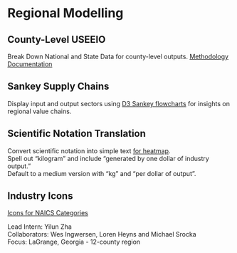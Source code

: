 # Regional Modelling

## County-Level USEEIO

Break Down National and State Data for county-level outputs. [Methodology Documentation](../countymodel) 

## Sankey Supply Chains

Display input and output sectors using [D3 Sankey flowcharts](../../community/tools/#charts) 
for insights on regional value chains.   

## Scientific Notation Translation

Convert scientific notation into simple text [for heatmap](../build/06_impact_heatmap.html#view=mosaic&indicators=JOBS,VADD&showvalues=true).  
Spell out “kilogram” and include “generated by one dollar of industry output.”  
Default to a medium version with “kg” and “per dollar of output”.  

## Industry Icons

[Icons for NAICS Categories](../../community/start/dataset/icons/)


<!--
	[Mermaid diagrams using Markdown](https://medium.com/better-programming/mermaid-create-charts-and-diagrams-with-markdown-88a9e639ab14) - possible alternative to draw.io for [LCA tool ecosystem](../about/data)
([source](https://app.diagrams.net/#G1Qy0ap5p1wzmG1w2Chm2Gv2Ysa-g6_60A))

	[LCA tool ecosystem](https://bitbucket.org/epalca/lca_tool_ecosystem/src/master/figures/LCA%20Tool%20Ecosystem.drawio)


	Clean looking Flow Overview chart for app dev
	https://github.com/Path-Check/covid-safe-paths/blob/develop/docs/Private_Kit_Diagram.png

	Nice Value Added (VADD) charts:
	https://www.du.edu/ifs/help/understand/economics/flowcharts/index.html
	https://www.du.edu/ifs/help/understand/economics/flowcharts/value.html

	Icons with Vue: https://vuetifyjs.com/en/customization/icons/
-->



Lead Intern: Yilun Zha  
Collaborators: Wes Ingwersen, Loren Heyns and Michael Srocka  
Focus: LaGrange, Georgia - 12-county region  